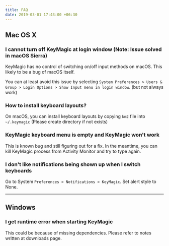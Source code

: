 ```yaml
---
title: FAQ
date: 2019-03-01 17:43:00 +06:30
---
```


## Mac OS X <i class="fab fa-apple"></i>

### I cannot turn off KeyMagic at login window (Note: **Issue solved in macOS Sierra**)

KeyMagic has no control of switching on/off input methods on macOS. This likely to be a bug of macOS itself.

You can at least avoid this issue by selecting `System Preferences > Users & Group > Login Options > Show Input menu in login window`. (but not always work)

### How to install keyboard layouts?

On macOS, you can install keyboard layouts by copying `km2` file into `~/.keymagic` (Please create directory if not exists)

### KeyMagic keyboard menu is empty and KeyMagic won't work

This is known bug and still figuring out for a fix. In the meantime, you can kill KeyMagic process from Activity Monitor and try to type again.

### I don't like notifications being shown up when I switch keyboards

Go to System `Preferences > Notifications > KeyMagic`. Set alert style to None.

---

## Windows <i class="fab fa-windows"></i>

### I get runtime error when starting KeyMagic

This could be because of missing dependencies. Please refer to notes written at downloads page.